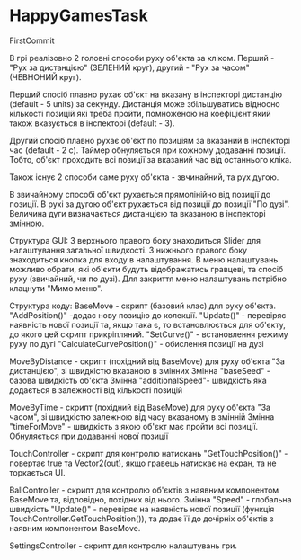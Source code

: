 # HappyGamesTask
FirstCommit

В грі реалізовно 2 головні способи руху об'єкта за кліком. Перший - "Рух за дистанцією" (ЗЕЛЕНИЙ  круг), другий - "Рух за часом" (ЧЕВНОНИЙ круг).

Перший спосіб плавно рухає об'єкт на вказану в інспекторі дистанцію (default - 5 units) за секунду. Дистанція може збільшуватись
відносно кількості позицій які треба пройти, помноженою на коефіцієнт який також вказується в інспекторі (default - 3).

Другий спосіб плавно рухає об'єкт по позиціям за вказаний в інспекторі час (default - 2 с). Таймер обнуляється при кожному додаванні позиції.
Тобто, об'єкт проходить всі позиції за вказаний час від останнього кліка.

Також існує 2 способи саме руху об'єкта - звчинайний, та рух дугою.

В звичайному способі об'єкт рухається прямолінійно від позиції до позиції.
В рухі за дугою об'єкт рухається від позиції до позиції "По дузі". Величина дуги визначається дистанцією та вказаною в інспекторі змінною.

Структура GUI:
З верхнього правого боку знаходиться Slider для налаштування загальної швидкості.
З нижнього правого боку знаходиться кнопка для входу в налаштування.
В меню налаштувань можливо обрати, які об'єкти будуть відображатись гравцеві, та спосіб руху (звичайний, чи по дузі).
Для закриття меню налаштувань потрібно клацнути "Мимо меню".

Структура коду:
BaseMove - скрипт (базовий клас) для руху об'єкта.
"AddPosition()" -додає нову позицію до колекції.
"Update()" - перевіряє наявність нової позиції та, якщо така є, то встановлюється для об'єкту, до якого цей скрипт прикріпляний.
"SetCurve()" - встановлення режиму руху по дугі
"CalculateCurvePosition()" - обислення позиції на дузі

MoveByDistance - скрипт (похідний від BaseMove) для руху об'єкта "За дистанцією", зі швидкістю вказаною в змінних
Змінна "baseSeed" - базова швидкість об'єкта
Змінна "additionalSpeed"- швидкість яка додається в залежності від кількості позицій

MoveByTime - скрипт (похідний від BaseMove) для руху об'єкта "За часом", зі швидкістю залежною від часу вказаному в змінній
Змінна "timeForMove" - швидкість з якою об'єкт має пройти всі позиції. Обнуляється при додаванні нової позиції

TouchController - скрипт для контролю натискань
"GetTouchPosition()" - повертає true та Vector2(out), якщо гравець натискає на екран, та не торкається UI.

BallController - скрипт для контролю об'єктів з наявним компонентом BaseMove та, відповідно, похідних від нього.
Змінна "Speed" - глобальна швидкість
"Update()" - перевіряє на наявність нової позиції (функція TouchController.GetTouchPosition()), та додає її до дочірніх об'єктів з наявним компонентом BaseMove.

SettingsController - скрипт для контролю налаштувань гри.
